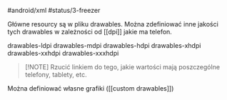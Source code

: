 #android/xml
#status/3-freezer 

Główne resourcy są w pliku drawables. 
Można zdefiniować inne jakości tych drawables w zależności od [[dpi]] jakie ma telefon.

drawables-ldpi
drawables-mdpi
drawables-hdpi
drawables-xhdpi
drawables-xxhdpi
drawables-xxxhdpi


> [!NOTE] Rzucić linkiem do tego, jakie wartości mają poszczególne telefony, tablety, etc.


Można definiować własne grafiki ([[custom drawables]])